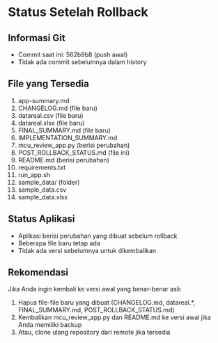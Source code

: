 # Status Setelah Rollback

## Informasi Git
- Commit saat ini: 562b9b8 (push awal)
- Tidak ada commit sebelumnya dalam history

## File yang Tersedia
1. app-summary.md
2. CHANGELOG.md (file baru)
3. datareal.csv (file baru)
4. datareal.xlsx (file baru)
5. FINAL_SUMMARY.md (file baru)
6. IMPLEMENTATION_SUMMARY.md
7. mcu_review_app.py (berisi perubahan)
8. POST_ROLLBACK_STATUS.md (file ini)
9. README.md (berisi perubahan)
10. requirements.txt
11. run_app.sh
12. sample_data/ (folder)
13. sample_data.csv
14. sample_data.xlsx

## Status Aplikasi
- Aplikasi berisi perubahan yang dibuat sebelum rollback
- Beberapa file baru tetap ada
- Tidak ada versi sebelumnya untuk dikembalikan

## Rekomendasi
Jika Anda ingin kembali ke versi awal yang benar-benar asli:
1. Hapus file-file baru yang dibuat (CHANGELOG.md, datareal.*, FINAL_SUMMARY.md, POST_ROLLBACK_STATUS.md)
2. Kembalikan mcu_review_app.py dan README.md ke versi awal jika Anda memiliki backup
3. Atau, clone ulang repository dari remote jika tersedia